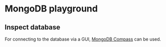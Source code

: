 # MongoDB playground

## Inspect database

For connecting to the database via a GUI, [MongoDB Compass](https://www.mongodb.com/try/download/compass) can be used.
